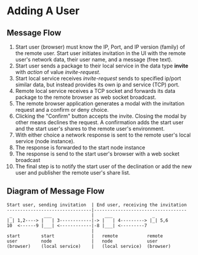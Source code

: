 # Adding A User

## Message Flow
1. Start user (browser) must know the IP, Port, and IP version (family) of the remote user.  Start user initiates invitation in the UI with the remote user's network data, their user name, and a message (free text).
2. Start user sends a package to their local service in the data type **invite** with *action* of value *invite-request*.
3. Start local service receives *invite-request* sends to specified ip/port similar data, but instead provides its own ip and service (TCP) port.
4. Remote local service receives a TCP socket and forwards its data package to the remote browser as web socket broadcast.
5. The remote browser application generates a modal with the invitation request and a confirm or deny choice.
6. Clicking the "Confirm" button accepts the invite.  Closing the modal by other means declines the request. A confirmation adds the start user and the start user's shares to the remote user's environment.
7. With either choice a network response is sent to the remote user's local service (node instance).
8. The response is forwarded to the start node instance
9. The response is send to the start user's browser with a web socket broadcast
10. The final step is to notify the start user of the declination or add the new user and publisher the remote user's share list.


## Diagram of Message Flow
```
Start user, sending invitation  | End user, receiving the invitation
--------------------------------|-----------------------------------
 _            ___               |    ___               _
|_| 1,2----> |   | 3------------|-> |   | 4---------> |_| 5,6
10  <------9 |___| <------------|-8 |___| <---------7
                                | 
start        start              |   remote           remote
user         node               |   node             user
(browser)    (local service)    |   (local service)  (browser)
```

